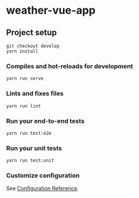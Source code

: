 # weather-vue-app

## Project setup
```
git checkout develop
yarn install
```

### Compiles and hot-reloads for development
```
yarn run serve
```

### Lints and fixes files
```
yarn run lint
```

### Run your end-to-end tests
```
yarn run test:e2e
```

### Run your unit tests
```
yarn run test:unit
```

### Customize configuration
See [Configuration Reference](https://cli.vuejs.org/config/).

